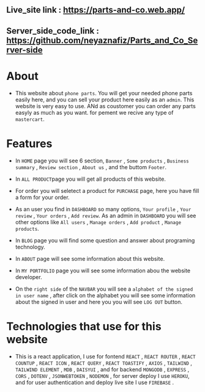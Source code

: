 ## Live_site link : https://parts-and-co.web.app/

## Server_side_code_link : https://github.com/neyaznafiz/Parts_and_Co_Server-side


# About
 - This website about `phone parts`. You will get your needed phone parts easily here, and you can sell your product here easily as an `admin`. This website is very easy to use. ANd as coustomer you can order any parts easyly as much as you want. for pement we recive any type of `mastercart`.


 # Features

 - In `HOME` page you will see 6 section, `Banner` , `Some products` , `Business summary` , `Review section` , `About us` , and the buttom `Footer`.

 - In `ALL PRODUCT`page you will get all products of this website. 

 - For order you will seletect a product for `PURCHASE` page, here you have fill a form for your order. 

 - As an user you find in `DASHBOARD` so many options, `Your profile` , `Your review` , `Your orders` , `Add review`. As an admin in `DASHBOARD` you will see other options like `All users` , `Manage orders` , `Add product` , `Manage products`.

 - In `BLOG` page you will find some question and answer about programing technology.

 - In `ABOUT` page will see some information about this website.

 - In `MY PORTFOLIO` page you will see some information abou the website developer.

 - On the `right side` of the `NAVBAR` you will see a `alphabet of the signed in user name` , after click on the alphabet you will see some information about the signed in user and here you you will see `LOG OUT` button.


 # Technologies that use for this website

 - This is a react application, I use for fontend `REACT` , `REACT ROUTER` , `REACT COUNTUP` , `REACT ICON` , `REACT QUERY` , `REACT TOASTIFY` , `AXIOS` , `TAILWIND` , `TAILWIND ELEMENT` , `MDB` , `DAISYUI` , and for backend `MONGODB` , `EXPRESS` , `CORS` , `DOTENV` , `JSONWEBTOKEN` , `NODEMON` , for server deploy I use `HEROKU`, and for user authentication and deploy live site I use `FIREBASE` .
